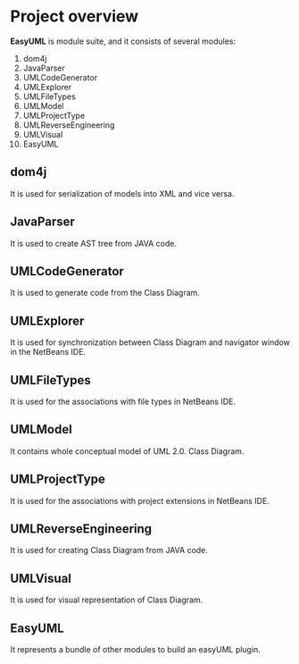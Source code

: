 

# Project overview

**EasyUML** is module suite, and it consists of several modules:
1.	dom4j
2.	JavaParser
3.	UMLCodeGenerator
4.	UMLExplorer
5.	UMLFileTypes
6.	UMLModel
7.	UMLProjectType
8.	UMLReverseEngineering
9.	UMLVisual
10.	EasyUML


## dom4j

It is used for serialization of models into XML and vice versa.

## JavaParser

It is used to create AST tree from JAVA code.

## UMLCodeGenerator

It is used to generate code from the Class Diagram.

## UMLExplorer

It is used for synchronization between Class Diagram and navigator window in the NetBeans IDE. 

## UMLFileTypes

It is used for the associations with file types in NetBeans IDE.

## UMLModel

It contains whole conceptual model of UML 2.0. Class Diagram.

## UMLProjectType

It is used for the associations with project extensions in NetBeans IDE.

## UMLReverseEngineering

It is used for creating Class Diagram from JAVA code.

## UMLVisual

It is used for visual representation of Class Diagram.

## EasyUML

It represents a bundle of other modules to build an easyUML plugin.


